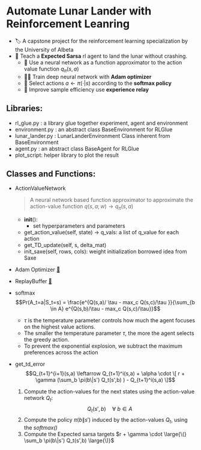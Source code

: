 # Automate Lunar Lander with  Reinforcement Leanring

- 🏷️ A capstone project for the reinforcement learning specialization by the University of Albeta
- 🎯 Teach a __Expected Sarsa__ rl agent to land the lunar without crashing. 
  - 🔧 Use a neural network as a function approximator to the action value function $q_{\pi}(s,a)$
  - 🏃‍♀️ Train deep neural network with __Adam optimizer__
  - 🎲 Select actions $a \leftarrow \pi(\cdot|s)$ according to the __softmax policy__
  - 💪 Improve sample efficiency use __experience relay__
  
 ## Libraries:
 - rl_glue.py : a library glue together experiment, agent and environment
 - environment.py : an abstract class BaseEnvironment for RLGlue
 - lunar_lander.py : LunarLanderEnvironment Class inherent from BaseEnvironment
 - agent.py : an abstract class BaseAgent for RLGlue
 - plot_script: helper library to plot the result
 
 ## Classes and Functions:

- ActionValueNetwork
  > A neural network based function approximator to approximate the action-value function 
  $q(s,a;w) \rightarrow q_{\pi}(s,a)$
  
  - __init__():
    - set hyperparameters and parameters
  - get_action_value(self, state) -> q_vals: a list of q_value for each action
  - get_TD_update(self, s, delta_mat)
  - init_saxe(self, rows, cols): weight initialization borrowed idea from Saxe

- Adam Optimizer  [🔗](https://github.com/yoyostudy/rl_ua/blob/main/notes/adam_optimizer.md)

- ReplayBuffer [🔗](https://github.com/yoyostudy/rl_ua/blob/main/notes/experience_replay.md)

- softmax
  $$Pr(A_t=a|S_t=s) = \frac{e^{Q(s,a)/ \tau - max_c Q(s,c)/\tau }}{\sum_{b \in A} e^{Q(s,b)/\tau - max_c Q(s,c)/\tau}}$$
  
  - $\tau$ is the temperature parameter controls how much the agent focuses on the highest value actions.
  - The smaller the temperature parameter $\tau$, the more the agent selects the greedy action.
  - To prevent the exponential explosion, we subtract the maximum preferences across the action

- get_td_error
  $$Q_{t+1}^{i+1}(s,a) \leftarrow Q_{t+1}^i(s,a) + \alpha \cdot \[ r + \gamma (\sum_b \pi(b\|s') Q_t(s',b) ) - Q_{t+1}^i(s,a) \]$$
  1. Compute the action-values for the next states using the action-value network $Q_t$:  $$Q_t(s',b) \quad  \forall \  b \in \mathit{A}$$
  2. Compute the policy $\pi(b\|s')$ induced by the action-values $Q_t$, using the _softmax()_
  3. Compute the Expected sarsa targets $r + \gamma \cdot \large{\(} \sum_b \pi(b\|s') Q_t(s',b) \large{\)}$




 
 
 
 
  
 


